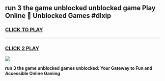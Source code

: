 
## run 3 the game unblocked unblocked game Play Online 👋 Unblocked Games #dlxip
<h3>
<a href="https://premium.freeplayer.one?title=run_3_the_game_unblocked&ref=21F">CLICK TO PLAY</a></h3>
<hr>

<h3>
<a href="https://premium.freeplayer.one?title=run_3_the_game_unblocked&ref=21F">CLICK 2 PLAY</a>
  
</h3>

<a href="https://premium.freeplayer.one?title=run_3_the_game_unblocked&ref=21F/"><img src="https://clearcache.store/games.png"></a>


**run 3 the game unblocked games unblocked: Your Gateway to Fun and Accessible Online Gaming**
